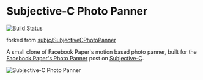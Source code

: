 Subjective-C Photo Panner
======================

[![Build Status](https://travis-ci.org/aurlaw/SubjectiveCPhotoPanner.svg)](https://travis-ci.org/aurlaw/SubjectiveCPhotoPanner)


forked from [subjc/SubjectiveCPhotoPanner](https://github.com/subjc/SubjectiveCPhotoPanner)

A small clone of Facebook Paper's motion based photo panner, built for the [Facebook Paper's Photo Panner](http://subjc.com/facebook-paper-photo-panner/) post on [Subjective-C](http://subjc.com).

![Subjective-C Photo Panner](https://dl.dropboxusercontent.com/u/444249/subjectivecpaper.jpg)